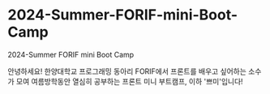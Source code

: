 # 2024-Summer-FORIF-mini-Boot-Camp
2024-Summer FORIF mini Boot Camp

안녕하세요! 한양대학교 프로그래밍 동아리 FORIF에서
프론트를 배우고 싶어하는 소수가 모여 여름방학동안 열심히 공부하는 
프론트 미니 부트캠프, 이하 '쁘미'입니다!
